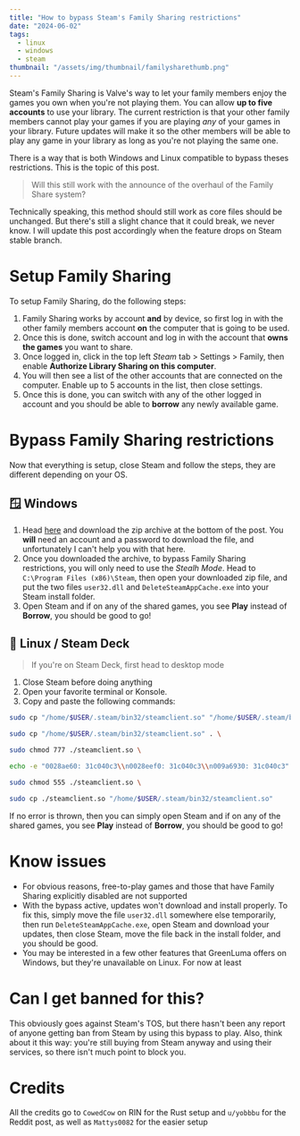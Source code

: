 ```yaml
---
title: "How to bypass Steam's Family Sharing restrictions"
date: "2024-06-02"
tags:
  - linux
  - windows
  - steam
thumbnail: "/assets/img/thumbnail/familysharethumb.png"
---
```


Steam's Family Sharing is Valve's way to let your family members enjoy the games you own when you're not playing them. You can allow **up to five accounts** to use your library. The current restriction is that your other family members cannot play your games if you are playing _any_ of your games in your library. Future updates will make it so the other members will be able to play any game in your library as long as you're not playing the same one.

There is a way that is both Windows and Linux compatible to bypass theses restrictions. This is the topic of this post.

> Will this still work with the announce of the overhaul of the Family Share system?

Technically speaking, this method should still work as core files should be unchanged. But there's still a slight chance that it could break, we never know. I will update this post accordingly when the feature drops on Steam stable branch.

# Setup Family Sharing

To setup Family Sharing, do the following steps:

1. Family Sharing works by account **and** by device, so first log in with the other family members account **on** the computer that is going to be used.
2. Once this is done, switch account and log in with the account that **owns the games** you want to share.
3. Once logged in, click in the top left _Steam_ tab > Settings > Family, then enable **Authorize Library Sharing on this computer**.
4. You will then see a list of the other accounts that are connected on the computer. Enable up to 5 accounts in the list, then close settings.
5. Once this is done, you can switch with any of the other logged in account and you should be able to **borrow** any newly available game.

# Bypass Family Sharing restrictions

Now that everything is setup, close Steam and follow the steps, they are different depending on your OS.

## 🪟 Windows

1. Head [here](https://cs.rin.ru/forum/viewtopic.php?f=29&t=103709&hilit=greenluma) and download the zip archive at the bottom of the post. You **will** need an account and a password to download the file, and unfortunately I can't help you with that here.
2. Once you downloaded the archive, to bypass Family Sharing restrictions, you will only need to use the _Stealh Mode_. Head to `C:\Program Files (x86)\Steam`, then open your downloaded zip file, and put the two files `user32.dll` and `DeleteSteamAppCache.exe` into your Steam install folder.
3. Open Steam and if on any of the shared games, you see **Play** instead of **Borrow**, you should be good to go!

## 🐧 Linux / Steam Deck

> If you're on Steam Deck, first head to desktop mode

1. Close Steam before doing anything
2. Open your favorite terminal or Konsole.
3. Copy and paste the following commands:

```bash
sudo cp "/home/$USER/.steam/bin32/steamclient.so" "/home/$USER/.steam/bin32/steamclient\_backup.so" \

sudo cp "/home/$USER/.steam/bin32/steamclient.so" . \

sudo chmod 777 ./steamclient.so \

echo -e "0028ae60: 31c040c3\\n0028eef0: 31c040c3\\n009a6930: 31c040c3" | xxd -r - ./steamclient.so \

sudo chmod 555 ./steamclient.so \

sudo cp ./steamclient.so "/home/$USER/.steam/bin32/steamclient.so"
```
If no error is thrown, then you can simply open Steam and if on any of the shared games, you see **Play** instead of **Borrow**, you should be good to go!

# Know issues

- For obvious reasons, free-to-play games and those that have Family Sharing explicitly disabled are not supported
- With the bypass active, updates won't download and install properly. To fix this, simply move the file `user32.dll` somewhere else temporarily, then run `DeleteSteamAppCache.exe`, open Steam and download your updates, then close Steam, move the file back in the install folder, and you should be good.
- You may be interested in a few other features that GreenLuma offers on Windows, but they're unavailable on Linux. For now at least

# Can I get banned for this?

This obviously goes against Steam's TOS, but there hasn't been any report of anyone getting ban from Steam by using this bypass to play. Also, think about it this way: you're still buying from Steam anyway and using their services, so there isn't much point to block you.

# Credits

All the credits go to `CowedCow` on RIN for the Rust setup and `u/yobbbu` for the Reddit post, as well as `Mattys0082` for the easier setup